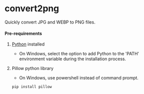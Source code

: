 # convert2png
Quickly convert JPG and WEBP to PNG files.



#### Pre-requirements

1. [Python](https://www.python.org/downloads/) installed
   - On Windows, select the option to add Python to the 'PATH' environment variable during the installation process.
     
2. Pillow python library
   - On Windows, use powershell instead of command prompt.
   ```shell
   pip install pillow
   ```
